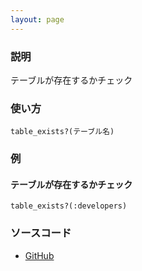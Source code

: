 ```yaml
---
layout: page
---
```

### 説明
テーブルが存在するかチェック

### 使い方
    table_exists?(テーブル名)

### 例
#### テーブルが存在するかチェック
    table_exists?(:developers)

### ソースコード
* [GitHub](https://github.com/rails/rails/blob/f33d52c95217212cbacc8d5e44b5a8e3cdc6f5b3/activerecord/lib/active_record/connection_adapters/abstract/schema_statements.rb#L61)